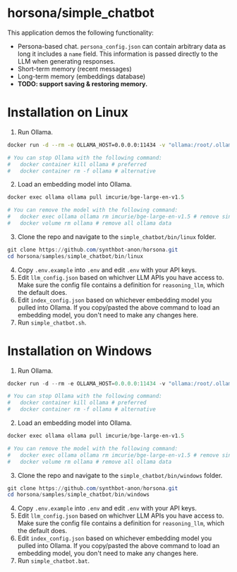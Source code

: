 # horsona/simple_chatbot
This application demos the following functionality:
- Persona-based chat. `persona_config.json` can contain arbitrary data as long it includes a `name` field. This information is passed directly to the LLM when generating responses.
- Short-term memory (recent messages)
- Long-term memory (embeddings database)
- **TODO: support saving & restoring memory.**

# Installation on Linux
1. Run Ollama.

```bash
docker run -d --rm -e OLLAMA_HOST=0.0.0.0:11434 -v "ollama:/root/.ollama" -p 11434:11434 --name ollama ollama/ollama

# You can stop Ollama with the following command:
#   docker container kill ollama # preferred
#   docker container rm -f ollama # alternative
```

2. Load an embedding model into Ollama.

```powershell
docker exec ollama ollama pull imcurie/bge-large-en-v1.5

# You can remove the model with the following command:
#   docker exec ollama ollama rm imcurie/bge-large-en-v1.5 # remove single model)
#   docker volume rm ollama # remove all ollama data

```
3. Clone the repo and navigate to the `simple_chatbot/bin/linux` folder.

```powershell
git clone https://github.com/synthbot-anon/horsona.git
cd horsona/samples/simple_chatbot/bin/linux
```

4. Copy `.env.example` into `.env` and edit `.env` with your API keys.
5. Edit `llm_config.json` based on whichver LLM APIs you have access to. Make sure the config file contains a definition for `reasoning_llm`, which the default does.
6. Edit `index_config.json` based on whichever embedding model you pulled into Ollama. If you copy/pasted the above command to load an embedding model, you don't need to make any changes here.
5. Run `simple_chatbot.sh`.

# Installation on Windows
1. Run Ollama.

```powershell
docker run -d --rm -e OLLAMA_HOST=0.0.0.0:11434 -v "ollama:/root/.ollama" -p 11434:11434  --name ollama ollama/ollama

# You can stop Ollama with the following command:
#   docker container kill ollama # preferred
#   docker container rm -f ollama # alternative
```

2. Load an embedding model into Ollama.

```powershell
docker exec ollama ollama pull imcurie/bge-large-en-v1.5

# You can remove the model with the following command:
#   docker exec ollama ollama rm imcurie/bge-large-en-v1.5 # remove single model)
#   docker volume rm ollama # remove all ollama data

```
3. Clone the repo and navigate to the `simple_chatbot/bin/windows` folder.

```powershell
git clone https://github.com/synthbot-anon/horsona.git
cd horsona/samples/simple_chatbot/bin/windows
```

4. Copy `.env.example` into `.env` and edit `.env` with your API keys.
5. Edit `llm_config.json` based on whichver LLM APIs you have access to. Make sure the config file contains a definition for `reasoning_llm`, which the default does.
6. Edit `index_config.json` based on whichever embedding model you pulled into Ollama. If you copy/pasted the above command to load an embedding model, you don't need to make any changes here.
5. Run `simple_chatbot.bat`.